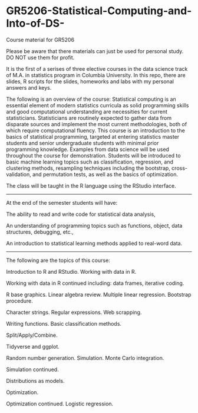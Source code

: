 # GR5206-Statistical-Computing-and-Into-of-DS-
Course material for GR5206

  Please be aware that there materials can just be used for personal study. DO NOT use them for profit.
  
  It is the first of a serises of three elective courses in the data science track of M.A. in statistics program in Columbia University.
  In this repo, there are slides, R scripts for the slides, homeworks and labs with my personal answers and keys.

The following is an overview of the course:
  Statistical computing is an essential element of modern statistics curricula as solid programming skills and good computational understanding are necessities for current statisticians. Statisticians are routinely expected to gather data from disparate sources and implement the most current methodologies, both of which require computational fluency. This course is an introduction to the basics of statistical programming, targeted at entering statistics master students and senior undergraduate students with minimal prior programming knowledge. Examples from data science will be used throughout the course for demonstration. Students will be introduced to basic machine learning topics such as classification, regression, and clustering methods, resampling techniques including the bootstrap, cross-validation, and permutation tests, as well as the basics of optimization.

The class will be taught in the R language using the RStudio interface.

-----------------------------------------------------------------------------------------------------------------------------
At the end of the semester students will have:

  The ability to read and write code for statistical data analysis,
  
  An understanding of programming topics such as functions, object, data structures, debugging, etc.,
  
  An introduction to statistical learning methods applied to real-word data.
  

------------------------------------------------------------------------------------------------------------------------------
The following are the topics of this course:

  Introduction to R and RStudio. Working with data in R.
  
  Working with data in R continued including: data frames, iterative coding.
  
  R base graphics. Linear algebra review. Multiple linear regression. Bootstrap procedure.
  
  Character strings. Regular expressions. Web scrapping.
  
  Writing functions. Basic classification methods.
  
  Split/Apply/Combine.
  
  Tidyverse and ggplot.
  
  Random number generation. Simulation. Monte Carlo integration.
  
  Simulation continued.
  
  Distributions as models.
  
  Optimization.
  
  Optimization continued. Logistic regression.

